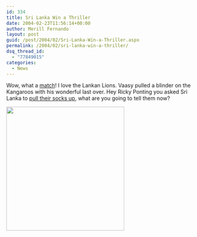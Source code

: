 ```yaml
---
id: 334
title: Sri Lanka Win a Thriller
date: 2004-02-23T11:56:14+00:00
author: Merill Fernando
layout: post
guid: /post/2004/02/Sri-Lanka-Win-a-Thriller.aspx
permalink: /2004/02/sri-lanka-win-a-thriller/
dsq_thread_id:
  - "77849015"
categories:
  - News
---
```

<body xmlns="http://www.w3.org/1999/xhtml">
    <div class="Section1">
        <p class="MsoNormal">
            Wow, what a <a href="http://sl.cricinfo.com/db/ARCHIVE/2003-04/AUS_IN_SL/SCORECARDS/AUS_SL_ODI2_22FEB2004.html">match</a>!
            I love the Lankan Lions. Vaasy pulled a blinder on the Kangaroos with his wonderful
            last over. Hey Ricky Ponting you asked Sri Lanka to <a href="http://sl.cricinfo.com/link_to_database/ARCHIVE/CRICKET_NEWS/2004/FEB/073154_SLAUS2003-04_21FEB2004.html">pull
            their socks up</a>, what are you going to tell them now? 
        </p>
        <p class="MsoNormal">
            <img id="_x0000_i1025" height="327" src="http://www.channelnewsasia.com/imagegallery/store/AFP/SGE_MKW26_220204141136_00_233x245.jpg" width="311" border="0" /> 
        </p>
    </div>
</body>